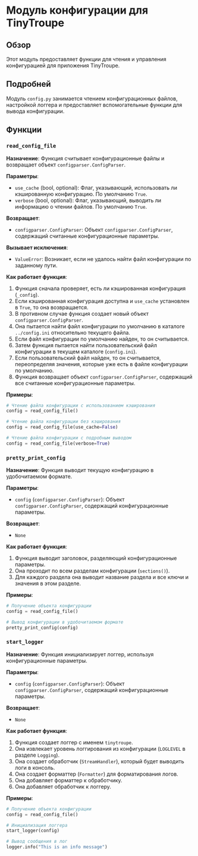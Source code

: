# Модуль конфигурации для TinyTroupe

## Обзор

Этот модуль предоставляет функции для чтения и управления конфигурацией для приложения TinyTroupe.

## Подробней

Модуль `config.py`  занимается чтением конфигурационных файлов, настройкой логгера и предоставляет вспомогательные функции для вывода конфигурации.

## Функции

### `read_config_file`

**Назначение**: Функция считывает конфигурационные файлы и возвращает объект `configparser.ConfigParser`.

**Параметры**:
- `use_cache` (bool, optional): Флаг, указывающий, использовать ли кэшированную конфигурацию. По умолчанию `True`.
- `verbose` (bool, optional): Флаг, указывающий, выводить ли информацию о чтении файлов. По умолчанию `True`.

**Возвращает**:
- `configparser.ConfigParser`: Объект `configparser.ConfigParser`, содержащий считанные конфигурационные параметры.

**Вызывает исключения**:
- `ValueError`: Возникает, если не удалось найти файл конфигурации по заданному пути.

**Как работает функция**:

1. Функция сначала проверяет, есть ли кэшированная конфигурация (`_config`). 
2. Если кэшированная конфигурация доступна и `use_cache` установлен в `True`, то она возвращается.
3. В противном случае функция создает новый объект `configparser.ConfigParser`.
4. Она пытается найти файл конфигурации по умолчанию в каталоге `../config.ini` относительно текущего файла.
5. Если файл конфигурации по умолчанию найден, то он считывается.
6. Затем функция пытается найти пользовательский файл конфигурации в текущем каталоге (`config.ini`).
7. Если пользовательский файл найден, то он считывается, переопределяя значения, которые уже есть в файле конфигурации по умолчанию.
8. Функция возвращает объект `configparser.ConfigParser`, содержащий все считанные конфигурационные параметры.


**Примеры**:
```python
# Чтение файла конфигурации с использованием кэширования
config = read_config_file()

# Чтение файла конфигурации без кэширования
config = read_config_file(use_cache=False)

# Чтение файла конфигурации с подробным выводом
config = read_config_file(verbose=True)
```

### `pretty_print_config`

**Назначение**: Функция выводит текущую конфигурацию в удобочитаемом формате.

**Параметры**:
- `config` (`configparser.ConfigParser`): Объект `configparser.ConfigParser`, содержащий конфигурационные параметры.

**Возвращает**:
- `None`

**Как работает функция**:

1. Функция выводит заголовок, разделяющий конфигурационные параметры.
2. Она проходит по всем разделам конфигурации (`sections()`).
3. Для каждого раздела она выводит название раздела и все ключи и значения в этом разделе.

**Примеры**:
```python
# Получение объекта конфигурации
config = read_config_file()

# Вывод конфигурации в удобочитаемом формате
pretty_print_config(config)
```

### `start_logger`

**Назначение**: Функция инициализирует логгер, используя конфигурационные параметры.

**Параметры**:
- `config` (`configparser.ConfigParser`): Объект `configparser.ConfigParser`, содержащий конфигурационные параметры.

**Возвращает**:
- `None`

**Как работает функция**:

1. Функция создает логгер с именем `tinytroupe`.
2. Она извлекает уровень логгирования из конфигурации (`LOGLEVEL` в разделе `Logging`).
3. Она создает обработчик (`StreamHandler`), который будет выводить логи в консоль.
4. Она создает форматтер (`Formatter`) для форматирования логов.
5. Она добавляет форматтер к обработчику.
6. Она добавляет обработчик к логгеру.

**Примеры**:
```python
# Получение объекта конфигурации
config = read_config_file()

# Инициализация логгера
start_logger(config)

# Вывод сообщения в лог
logger.info("This is an info message")
```
